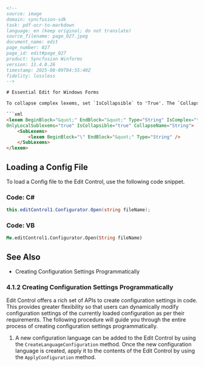 ```html
<!-- 
source: image
domain: syncfusion-sdk
task: pdf-ocr-to-markdown
language: en (keep original; do not translate)
source_filename: page_027.jpeg
document_name: edit
page_number: 027
page_id: edit#page_027
product: Syncfusion Winforms
version: 11.4.0.26
timestamp: 2025-08-09T04:55:40Z
fidelity: lossless
-->

# Essential Edit for Windows Forms

To collapse complex lexems, set `IsCollapsible` to 'True'. The `CollapseName` property specifies the text to be set instead of the collapsed construction. To make the C# string collapsible, you should use the following code:

```xml
<lexem BeginBlock="&quot;" EndBlock="&quot;" Type="String" IsComplex="true"
OnlyLocalSublexems="true" IsCollapsible="true" CollapseName="String">
    <SubLexems>
        <lexem BeginBlock="\" EndBlock="&quot;" Type="String" />
    </SubLexems>
</lexem>
```

## Loading a Config File

To load a Config file to the Edit Control, use the following code snippet.

### Code: C#
```csharp
this.editControl1.Configurator.Open(string fileName);
```

### Code: VB
```vb
Me.editControl1.Configurator.Open(String fileName)
```

## See Also

- Creating Configuration Settings Programmatically

### 4.1.2 Creating Configuration Settings Programmatically

Edit Control offers a rich set of APIs to create configuration settings in code. This provides greater flexibility so that users can dynamically modify configuration settings of the currently loaded configuration as per their requirements. The following procedure will guide you through the entire process of creating configuration settings programmatically.

1. A new configuration language can be added to the Edit Control by using the `CreateLanguageConfiguration` method. Once the new configuration language is created, apply it to the contents of the Edit Control by using the `ApplyConfiguration` method.

<!-- tags: [Syncfusion Winforms, Edit Control, Configuration Settings, Customization, APIs] keywords: [Configuration, Programmatically, Edit Control, Flexible Settings, Dynamic Configuration] -->
```